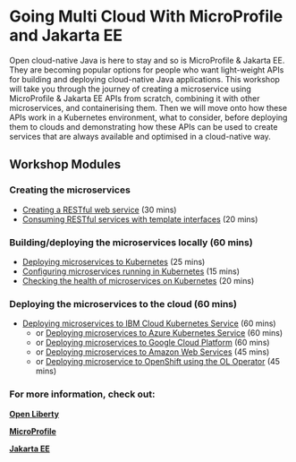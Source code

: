 # Going Multi Cloud With MicroProfile and Jakarta EE

Open cloud-native Java is here to stay and so is MicroProfile & Jakarta EE. They are becoming popular options for people who want light-weight APIs for building and deploying cloud-native Java applications. This workshop will take you through the journey of creating a microservice using MicroProfile & Jakarta EE APIs from scratch, combining it with other microservices, and containerising them. Then we will move onto how these APIs work in a Kubernetes environment, what to consider, before deploying them to clouds and demonstrating how these APIs can be used to create services that are always available and optimised in a cloud-native way.

## Workshop Modules

### Creating the microservices
* [Creating a RESTful web service](openliberty.io/guides/rest-intro.html) (30 mins)
* [Consuming RESTful services with template interfaces](openliberty.io/guides/microprofile-rest-client.html) (20 mins)

### Building/deploying the microservices locally (60 mins)
* [Deploying microservices to Kubernetes](openliberty.io/guides/kubernetes-intro.html) (25 mins)
* [Configuring microservices running in Kubernetes](openliberty.io/guides/kubernetes-microprofile-config.html) (15 mins)
* [Checking the health of microservices on Kubernetes](openliberty.io/guides/kubernetes-microprofile-health.html) (20 mins)

### Deploying the microservices to the cloud (60 mins)
* [Deploying microservices to IBM Cloud Kubernetes Service](openliberty.io/guides/cloud-ibm.html) (60 mins)
    * or [Deploying microservices to Azure Kubernetes Service](openliberty.io/guides/cloud-azure.html) (60 mins)
    * or [Deploying microservices to Google Cloud Platform](openliberty.io/guides/cloud-google.html) (60 mins)
    * or [Deploying microservices to Amazon Web Services](openliberty.io/guides/cloud-aws.html) (45 mins)
    * or [Deploying microservice to OpenShift using the OL Operator](openliberty.io/guides/openliberty-operator-openshift.html) (45 mins)

### For more information, check out:

**[Open Liberty](openliberty.io/)**

**[MicroProfile](microprofile.io/)**

**[Jakarta EE](jakarta.ee/)**


